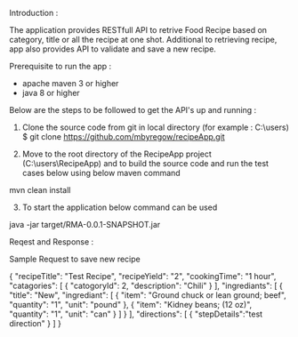 Introduction :

The application provides RESTfull API to retrive Food Recipe based on category, title or all the recipe at one shot.
Additional to retrieving recipe, app also provides API to validate and save a new recipe.

Prerequisite to run the app :
- apache maven 3 or higher
- java 8 or higher

Below are the steps to be followed to get the API's up and running :

1.	Clone the source code from git in local directory (for example : C:\users)
$ git clone https://github.com/mbyregow/recipeApp.git

2.	Move to the root directory of the RecipeApp project (C:\users\RecipeApp) and to build the source code and run the test cases below using below maven command

mvn clean install

3.	To start the application below command can be used

java -jar target/RMA-0.0.1-SNAPSHOT.jar


Reqest and Response :

Sample Request to save new recipe

{
        "recipeTitle": "Test Recipe",
        "recipeYield": "2",
        "cookingTime": "1 hour",
        "catagories": [
            {
                "catogoryId": 2,
                "description": "Chili"
            }
        ],
        "ingrediants": [
            {
                "title": "New",
                "ingrediant": [
                    {
                        "item": "Ground chuck or lean ground; beef",
                        "quantity": "1",
                        "unit": "pound"
                    },
                    {
                        "item": "Kidney beans; (12 oz)",
                        "quantity": "1",
                        "unit": "can"
                    }
                ]
            }
        ],
        "directions": [
            {
                "stepDetails":"test direction"
            }
        ]
    }

